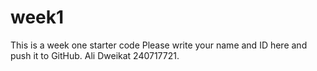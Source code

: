 # week1
This is a week one starter code 
Please write your name and ID here and push it to GitHub.
Ali Dweikat 240717721.
